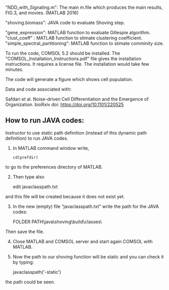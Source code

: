 "NDD_with_Signaling.m": The main m.file which produces the main results, FIG.3, and movies. (MATLAB 2016) 

"shoving.biomass": JAVA code to evaluate Shoving step.

"gene_expression": MATLAB function to evaluate Gillespie algorithm. 
"clust_coeff" : MATLAB function to stimate clustering coefficient. 
"simple_spectral_partitioning": MATLAB function to stimate comminity size. 

To run the code, COMSOL 5.2 should be installed. The "COMSOL_Installation_Instructions.pdf" file gives the installation instructions. It requires a license file. The installation would take few minutes. 

The code will generate a figure which shows cell population.   

Data and code associated with:

Safdari et al. Noise-driven Cell Differentiation and the Emergence of Organization. bioRxiv doi: https://doi.org/10.1101/220525

## How to run JAVA codes:

Instructor to use static path definition (instead of this dynamic path definition) to run JAVA codes.

 
1. In MATLAB command window  write,

       cd(prefdir)

to go to the preferences directory of MATLAB.

2. Then type also

      edit javaclasspath.txt

and this file will be created because it does not exist yet.

3. In the new (empty) file “javaclasspath.txt” write the path for the JAVA codes:

   FOLDER PATH\java\shoving\build\classes\

Then save the file.

4. Close MATLAB and COMSOL server and start again COMSOL with MATLAB.

5. Now the path to our shoving function will be static and you can check it by typing:

     javaclasspath('-static')

the path could be seen.
